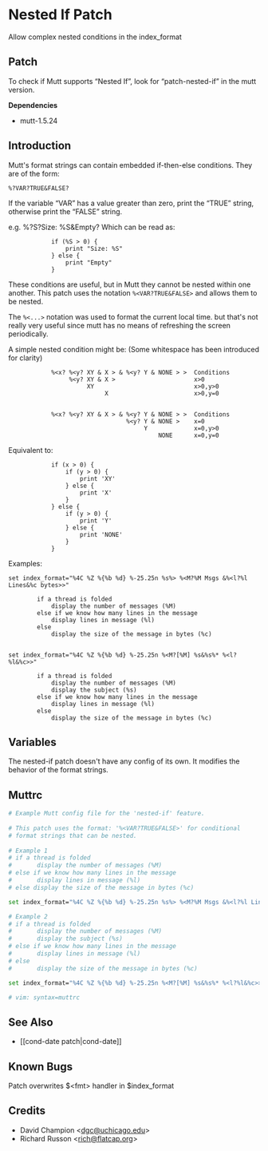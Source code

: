 Nested If Patch
===============

Allow complex nested conditions in the
index\_format

Patch
-----

To check if Mutt supports “Nested If”, look for “patch-nested-if” in the
mutt version.

**Dependencies**
-   mutt-1.5.24

Introduction
------------

Mutt's format strings can contain embedded if-then-else conditions. They
are of the form:

    %?VAR?TRUE&FALSE?

If the variable “VAR” has a value greater than zero, print the “TRUE”
string, otherwise print the “FALSE” string.

e.g.
%?S?Size: %S&Empty?
Which can be read as:

                if (%S > 0) {
                    print "Size: %S"
                } else {
                    print "Empty"
                }
            

These conditions are useful, but in Mutt they cannot be nested within
one another. This patch uses the notation `%<VAR?TRUE&FALSE>` and allows
them to be nested.

The `%<...>` notation was used to format the current local time. but
that's not really very useful since mutt has no means of refreshing the
screen periodically.

A simple nested condition might be: (Some whitespace has been introduced
for clarity)

                %<x? %<y? XY & X > & %<y? Y & NONE > >  Conditions
                     %<y? XY & X >                      x>0
                          XY                            x>0,y>0
                               X                        x>0,y=0
            

                %<x? %<y? XY & X > & %<y? Y & NONE > >  Conditions
                                     %<y? Y & NONE >    x=0
                                          Y             x=0,y>0
                                              NONE      x=0,y=0
            

Equivalent to:

                if (x > 0) {
                    if (y > 0) {
                        print 'XY'
                    } else {
                        print 'X'
                    }
                } else {
                    if (y > 0) {
                        print 'Y'
                    } else {
                        print 'NONE'
                    }
                }
            

Examples:

    set index_format="%4C %Z %{%b %d} %-25.25n %s%> %<M?%M Msgs &%<l?%l Lines&%c bytes>>"

            if a thread is folded
                display the number of messages (%M)
            else if we know how many lines in the message
                display lines in message (%l)
            else
                display the size of the message in bytes (%c)
            

    set index_format="%4C %Z %{%b %d} %-25.25n %<M?[%M] %s&%s%* %<l?%l&%c>>"

            if a thread is folded
                display the number of messages (%M)
                display the subject (%s)
            else if we know how many lines in the message
                display lines in message (%l)
            else
                display the size of the message in bytes (%c)
            

Variables
---------

The
nested-if
patch doesn't have any config of its own. It modifies the behavior of
the format strings.

Muttrc
------

```bash
# Example Mutt config file for the 'nested-if' feature.
    
# This patch uses the format: '%<VAR?TRUE&FALSE>' for conditional
# format strings that can be nested.
    
# Example 1
# if a thread is folded
#       display the number of messages (%M)
# else if we know how many lines in the message
#       display lines in message (%l)
# else display the size of the message in bytes (%c)

set index_format="%4C %Z %{%b %d} %-25.25n %s%> %<M?%M Msgs &%<l?%l Lines&%c bytes>>"

# Example 2
# if a thread is folded
#       display the number of messages (%M)
#       display the subject (%s)
# else if we know how many lines in the message
#       display lines in message (%l)
# else
#       display the size of the message in bytes (%c)

set index_format="%4C %Z %{%b %d} %-25.25n %<M?[%M] %s&%s%* %<l?%l&%c>>"

# vim: syntax=muttrc
```

See Also
--------

-   [[cond-date patch|cond-date]]

Known Bugs
----------

Patch overwrites \$\<fmt\> handler in
\$index\_format

Credits
-------

-   David Champion \<dgc@uchicago.edu\>
-   Richard Russon \<rich@flatcap.org\>
